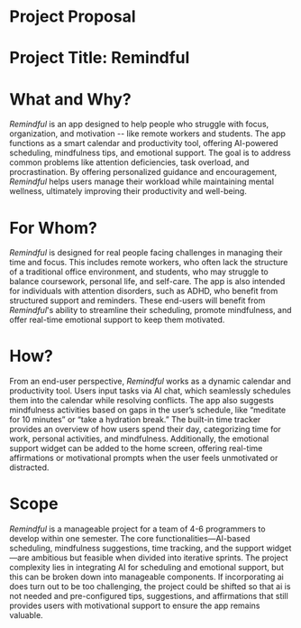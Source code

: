 # Project Proposal
 
# Project Title: Remindful

# What and Why?
*Remindful* is an app designed to help people who struggle with focus, organization, and motivation -- like remote workers and students. The app functions as a smart calendar and productivity tool, offering AI-powered scheduling, mindfulness tips, and emotional support. The goal is to address common problems like attention deficiencies, task overload, and procrastination. By offering personalized guidance and encouragement, *Remindful* helps users manage their workload while maintaining mental wellness, ultimately improving their productivity and well-being.

# For Whom?
*Remindful* is designed for real people facing challenges in managing their time and focus. This includes remote workers, who often lack the structure of a traditional office environment, and students, who may struggle to balance coursework, personal life, and self-care. The app is also intended for individuals with attention disorders, such as ADHD, who benefit from structured support and reminders. These end-users will benefit from *Remindful*'s ability to streamline their scheduling, promote mindfulness, and offer real-time emotional support to keep them motivated.

# How?
From an end-user perspective, *Remindful* works as a dynamic calendar and productivity tool. Users input tasks via AI chat, which seamlessly schedules them into the calendar while resolving conflicts. The app also suggests mindfulness activities based on gaps in the user’s schedule, like “meditate for 10 minutes” or “take a hydration break.” The built-in time tracker provides an overview of how users spend their day, categorizing time for work, personal activities, and mindfulness. Additionally, the emotional support widget can be added to the home screen, offering real-time affirmations or motivational prompts when the user feels unmotivated or distracted.

# Scope
*Remindful* is a manageable project for a team of 4-6 programmers to develop within one semester. The core functionalities—AI-based scheduling, mindfulness suggestions, time tracking, and the support widget—are ambitious but feasible when divided into iterative sprints. The project complexity lies in integrating AI for scheduling and emotional support, but this can be broken down into manageable components. If incorporating ai does turn out to be too challenging, the project could be shifted so that ai is not needed and pre-configured tips, suggestions, and affirmations that still provides users with motivational support to ensure the app remains valuable.